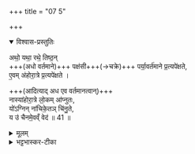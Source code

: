 +++
title = "07 5"

+++
<details open><summary>विश्वास-प्रस्तुतिः</summary>

अथो॒ यथा॒ रथे॒ तिष्ठ॒न्  
+++(अधो वर्तमाने)+++ पक्ष॑सी+++(→चक्रे)+++ पर्या॒वर्त॑माने प्र॒त्यपे॑क्षते,  
ए॒वम् अ॑होरा॒त्रे प्र॒त्यपे॑क्षते ।  

+++(आदित्याद् अध एव वर्तमानत्वान्)+++  
नास्या॑होरा॒त्रे लो॒कम् आ॑प्नुतः,  
यो॑ऽग्निन् ना॑चिके॒तञ् चि॑नु॒ते,  
य उ॑ चैनमे॒वव्ँ वेद॑ ॥ 41 ॥
</details>

<details><summary>मूलम्</summary>

अथो॒ यथा॒ रथे॒ तिष्ठ॒न्  
पक्ष॑सी पर्या॒वर्त॑माने प्र॒त्यपे॑क्षते । ए॒वम॑होरा॒त्रे प्र॒त्यपे॑क्षते । नास्या॑होरा॒त्रे लो॒कमा॑प्नुतः । यो॑ऽग्निन्ना॑चिके॒तञ्चि॑नु॒ते । य उ॑ चैनमे॒वव्ँ वेद॑ ॥ 41 ॥
</details>

<details><summary>भट्टभास्कर-टीका</summary>

**अथो यथे**ति ॥  
अपिच **यथा** रथस्योत्सङ्गे उपरि तिष्ठन्  
अधस्तात् **पर्यावर्तमाने पक्षसी** पुनःपुनः परिवर्तमाने चक्रे  
**प्रत्यपेक्षते** तद्विषयिणी अपेक्षा प्रत्यपेक्षणम् ।  
एवम् अहोरात्रे आदित्य-वशेनाधस्तात् प्रवर्तमाने अयं प्रत्यपेक्षते,  
न ह्यस्य लोकं स्थानं आदित्याद् उपरि स्थितं अहोरात्रे प्राप्नुतः,  
तस्मात् कालतो ऽनवच्छिन्नत्वाद् अनन्तत्वम् इति ।  
योऽग्निमिति । गतम् ॥
</details>
